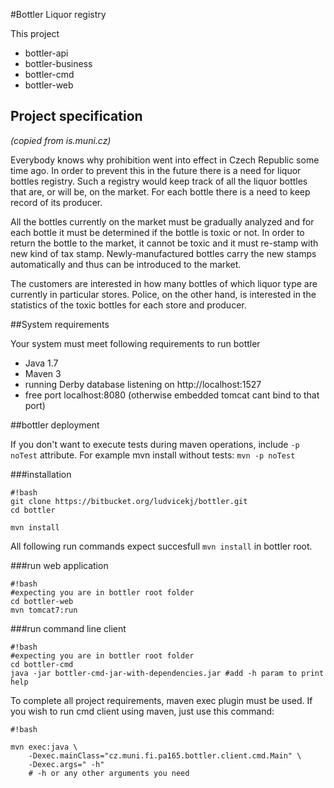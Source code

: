 #Bottler Liquor registry

This project
* bottler-api
* bottler-business
* bottler-cmd
* bottler-web

## Project specification 
*(copied from is.muni.cz)*

Everybody knows why prohibition went into effect in Czech Republic some time ago. In order to prevent this in the future there is a need for liquor bottles registry. Such a registry would keep track of all the liquor bottles that are, or will be, on the market. For each bottle there is a need to keep record of its producer. 			
			
All the bottles 	currently on the market must be gradually analyzed and for each bottle it must be determined if the bottle is toxic or not. In order to return the bottle to the market, it cannot be toxic and 	it must re-stamp with new kind of tax stamp. Newly-manufactured bottles carry the new stamps automatically and thus can be introduced to the market. 			
			
The customers are interested in how many bottles of which liquor type are currently in particular stores. Police, on the other hand, is interested in the statistics of the toxic bottles for each store and producer.



##System requirements
 
Your system must meet following requirements to run bottler

 * Java 1.7
 * Maven 3
 * running Derby database listening on http://localhost:1527
 * free port localhost:8080 (otherwise embedded tomcat cant bind to that port)
 
 

##bottler deployment

If you don't want to execute tests during maven operations, include `-p noTest` attribute. For example mvn install without tests: `mvn -p noTest`

###installation

```
#!bash
git clone https://bitbucket.org/ludvicekj/bottler.git
cd bottler

mvn install

```

All following run commands expect succesfull `mvn install` in bottler root.

###run web application

```
#!bash
#expecting you are in bottler root folder
cd bottler-web
mvn tomcat7:run
```

###run command line client

```
#!bash
#expecting you are in bottler root folder
cd bottler-cmd
java -jar bottler-cmd-jar-with-dependencies.jar #add -h param to print help
```

To complete all project requirements, maven exec plugin must be used.
If you wish to run cmd client using maven, just use this command:

```
#!bash

mvn exec:java \
	-Dexec.mainClass="cz.muni.fi.pa165.bottler.client.cmd.Main" \
	-Dexec.args=" -h"
	# -h or any other arguments you need
```
 
 
 

